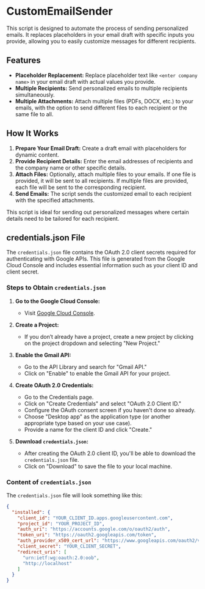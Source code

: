 # CustomEmailSender

This script is designed to automate the process of sending personalized emails. It replaces placeholders in your email draft with specific inputs you provide, allowing you to easily customize messages for different recipients.

## Features

- **Placeholder Replacement:** Replace placeholder text like `<enter company name>` in your email draft with actual values you provide.
- **Multiple Recipients:** Send personalized emails to multiple recipients simultaneously.
- **Multiple Attachments:** Attach multiple files (PDFs, DOCX, etc.) to your emails, with the option to send different files to each recipient or the same file to all.

## How It Works

1. **Prepare Your Email Draft:** Create a draft email with placeholders for dynamic content.
2. **Provide Recipient Details:** Enter the email addresses of recipients and the company name or other specific details.
3. **Attach Files:** Optionally, attach multiple files to your emails. If one file is provided, it will be sent to all recipients. If multiple files are provided, each file will be sent to the corresponding recipient.
4. **Send Emails:** The script sends the customized email to each recipient with the specified attachments.

This script is ideal for sending out personalized messages where certain details need to be tailored for each recipient.

## credentials.json File

The `credentials.json` file contains the OAuth 2.0 client secrets required for authenticating with Google APIs. This file is generated from the Google Cloud Console and includes essential information such as your client ID and client secret.

### Steps to Obtain `credentials.json`

1. **Go to the Google Cloud Console:**
   - Visit [Google Cloud Console](https://console.cloud.google.com/).

2. **Create a Project:**
   - If you don’t already have a project, create a new project by clicking on the project dropdown and selecting "New Project."

3. **Enable the Gmail API:**
   - Go to the API Library and search for "Gmail API."
   - Click on "Enable" to enable the Gmail API for your project.

4. **Create OAuth 2.0 Credentials:**
   - Go to the Credentials page.
   - Click on "Create Credentials" and select "OAuth 2.0 Client ID."
   - Configure the OAuth consent screen if you haven't done so already.
   - Choose "Desktop app" as the application type (or another appropriate type based on your use case).
   - Provide a name for the client ID and click "Create."

5. **Download `credentials.json`:**
   - After creating the OAuth 2.0 client ID, you'll be able to download the `credentials.json` file.
   - Click on "Download" to save the file to your local machine.

### Content of `credentials.json`

The `credentials.json` file will look something like this:

```json
{
  "installed": {
    "client_id": "YOUR_CLIENT_ID.apps.googleusercontent.com",
    "project_id": "YOUR_PROJECT_ID",
    "auth_uri": "https://accounts.google.com/o/oauth2/auth",
    "token_uri": "https://oauth2.googleapis.com/token",
    "auth_provider_x509_cert_url": "https://www.googleapis.com/oauth2/v1/certs",
    "client_secret": "YOUR_CLIENT_SECRET",
    "redirect_uris": [
      "urn:ietf:wg:oauth:2.0:oob",
      "http://localhost"
    ]
  }
}
